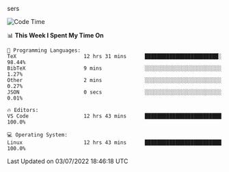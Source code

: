 sers
<!--START_SECTION:waka-->
![Code Time](http://img.shields.io/badge/Code%20Time-0%20secs-blue)

📊 **This Week I Spent My Time On** 

```text
💬 Programming Languages: 
TeX                      12 hrs 31 mins      ████████████████████████░   98.44% 
BibTeX                   9 mins              ░░░░░░░░░░░░░░░░░░░░░░░░░   1.27% 
Other                    2 mins              ░░░░░░░░░░░░░░░░░░░░░░░░░   0.27% 
JSON                     0 secs              ░░░░░░░░░░░░░░░░░░░░░░░░░   0.01%

🔥 Editors: 
VS Code                  12 hrs 43 mins      █████████████████████████   100.0%

💻 Operating System: 
Linux                    12 hrs 43 mins      █████████████████████████   100.0%

```


 Last Updated on 03/07/2022 18:46:18 UTC
<!--END_SECTION:waka-->

